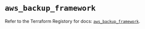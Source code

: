 # `aws_backup_framework`

Refer to the Terraform Registory for docs: [`aws_backup_framework`](https://registry.terraform.io/providers/hashicorp/aws/5.28.0/docs/resources/backup_framework).
